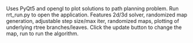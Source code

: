 Uses PyQt5 and opengl to plot solutions to path planning problem. Run rrt_run.py to open the application. Features 2d/3d solver, randomized map generation, adjustable step size/max iter, randomized maps, plotting of underlying rtree branches/leaves. Click the update button to change the map, run to run the algorithm.
